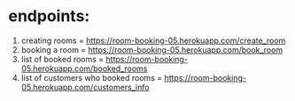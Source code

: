 # endpoints:

1. creating rooms                     = https://room-booking-05.herokuapp.com/create_room
2. booking a room                     = https://room-booking-05.herokuapp.com/book_room
3. list of booked rooms               = https://room-booking-05.herokuapp.com/booked_rooms
4. list of customers who booked rooms = https://room-booking-05.herokuapp.com/customers_info